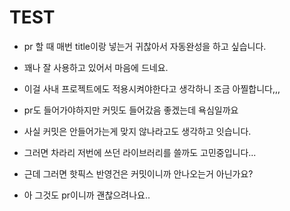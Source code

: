 # TEST

- pr 할 때 매번 title이랑 넣는거 귀찮아서 자동완성을 하고 싶습니다.
- 꽤나 잘 사용하고 있어서 마음에 드네요.
- 이걸 사내 프로젝트에도 적용시켜야한다고 생각하니 조금 아찔합니다,,,

- pr도 들어가야하지만 커밋도 들어갔음 좋겠는데 욕심일까요
- 사실 커밋은 안들어가는게 맞지 않나라고도 생각하고 잇습니다.

- 그러면 차라리 저번에 쓰던 라이브러리를 쓸까도 고민중입니다...
- 근데 그러면 핫픽스 반영건은 커밋이니까 안나오는거 아닌가요?
- 아 그것도 pr이니까 괜찮으려나요..
